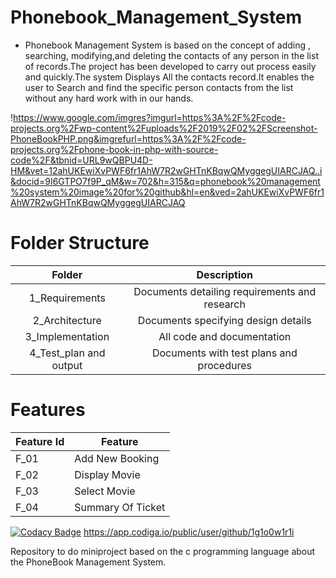 # Phonebook_Management_System

* Phonebook Management System is based on the concept of  adding , searching, modifying,and deleting the contacts of any person in the list of records.The project has been developed to carry out process easily and quickly.The system Displays All the contacts record.It enables the user to Search  and find the specific person contacts from the list without any hard work with in our hands.

!https://www.google.com/imgres?imgurl=https%3A%2F%2Fcode-projects.org%2Fwp-content%2Fuploads%2F2019%2F02%2FScreenshot-PhoneBookPHP.png&imgrefurl=https%3A%2F%2Fcode-projects.org%2Fphone-book-in-php-with-source-code%2F&tbnid=URL9wQBPU4D-HM&vet=12ahUKEwiXvPWF6fr1AhW7R2wGHTnKBqwQMyggegUIARCJAQ..i&docid=9I6GTPO7f9P_qM&w=702&h=315&q=phonebook%20management%20system%20image%20for%20github&hl=en&ved=2ahUKEwiXvPWF6fr1AhW7R2wGHTnKBqwQMyggegUIARCJAQ

# Folder Structure
|Folder|	Description|
|:---:|:---:|
|1_Requirements|	Documents detailing requirements and research|
|2_Architecture|	Documents specifying design details|
|3_Implementation	|All code and documentation|
|4_Test_plan and output|	Documents with test plans and procedures|

# Features
|Feature Id|	Feature|
|---|----|
|F_01|	Add New Booking |
|F_02|	Display Movie|
|F_03|Select Movie|
|F_04|	Summary Of Ticket|


[![Codacy Badge](https://app.codacy.com/project/badge/Grade/6a75ede2fab74ad1b286b5a551b7abae)](https://www.codacy.com/gh/1g1o0w1r1i/M1_Phonebook_Management_system/dashboard?utm_source=github.com&amp;utm_medium=referral&amp;utm_content=1g1o0w1r1i/M1_Phonebook_Management_system&amp;utm_campaign=Badge_Grade)
https://app.codiga.io/public/user/github/1g1o0w1r1i


Repository to do miniproject based on the c programming language about the PhoneBook Management System.
